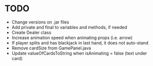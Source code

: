 # TODO
* Change versions on .jar files
* Add private and final to variables and methods, if needed
* Create Dealer class
* Increase animation speed when animating props (i.e. arrow)
* If player splits and has blackjack in last hand, it does not auto-stand
* Remove cardSize from GamePanel.java
* Update valueOfCardsToString when isAnimating = false (text under card)